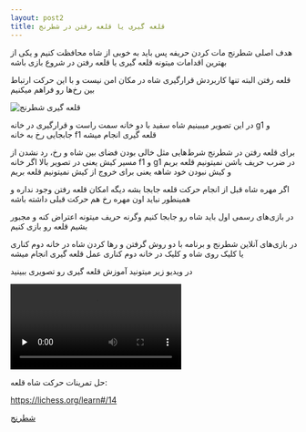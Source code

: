 ```yaml
---
layout: post2
title: قلعه گیری یا قلعه رفتن در شطرنج
---
```


هدف اصلی شطرنج مات کردن حریفه پس باید به خوبی از شاه محافظت کنیم و یکی از بهترین اقدامات میتونه قلعه گیری یا قلعه رفتن در شروع بازی باشه

قلعه رفتن البته تنها کاربردش قرارگیری شاه در مکان امن نیست و با این حرکت ارتباط بین رخ‌ها رو فراهم میکنیم

<img class="center" src="https://ehsaider.ir/x/castling.png" alt="قلعه گیری شطرنج">

در این تصویر میبینیم شاه سفید با دو خانه سمت راست و قرارگیری در خانه g1 و جابجایی رخ به خانه f1 قلعه گیری انجام میشه

برای قلعه رفتن در شطرنج شرط‌هایی مثل خالی بودن فضای بین شاه و رخ، رد نشدن از مسیر کیش یعنی در تصویر بالا اگر خانه f1 و g1 در ضرب حریف باشن نمیتونیم قلعه بریم و کیش نبودن خود شاهه یعنی برای خروج از کیش نمیتونیم قلعه بریم

اگر مهره شاه قبل از انجام حرکت قلعه جابجا بشه دیگه امکان قلعه رفتن وجود نداره و همینطور نباید اون مهره رخ هم حرکت قبلی داشته باشه

در بازی‌های رسمی اول باید شاه رو جابجا کنیم وگرنه حریف میتونه اعتراض کنه و مجبور بشیم قلعه رو بازی کنیم

در بازی‌های آنلاین شطرنج و برنامه با دو روش گرفتن و رها کردن شاه در خانه دوم کناری یا کلیک روی شاه و کلیک در خانه دوم کناری عمل قلعه گیری انجام میشه

در ویدیو زیر میتونید آموزش قلعه گیری رو تصویری ببینید

<video class="center" controls preload="none"><source src="https://ehsaider.ir/x/castling.mp4" type="video/mp4"></video>

حل تمرینات حرکت شاه قلعه:

<a rel="nofollow" href="https://lichess.org/learn#/14" target="_blank">https://lichess.org/learn#/14</a>

<a href="{{ site.url }}/chess" class="button">شطرنج</a>
